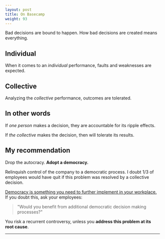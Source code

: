 ```yaml
---
layout: post
title: On Basecamp
weight: 93
---
```


Bad decisions are bound to happen. How bad decisions are created means everything.

## Individual

When it comes to an _individual_ performance, faults and weaknesses are expected.

## Collective

Analyzing the _collective_ performance, outcomes are tolerated.

## In other words

If _one person_ makes a decision, they are accountable for its ripple effects.

If _the collective_ makes the decision, then will tolerate its results.

## My recommendation

Drop the autocracy. **Adopt a democracy.**

Relinquish control of the company to a democratic process. I doubt 1/3 of employees would have quit if this problem was resolved by a collective decision.

<u>Democracy is something you need to further implement in your workplace.</u> If you doubt this, ask your employees:

> "Would you benefit from additional democratic decision making processes?"

You risk a recurrent controversy, unless you **address this problem at its root cause**.

---
